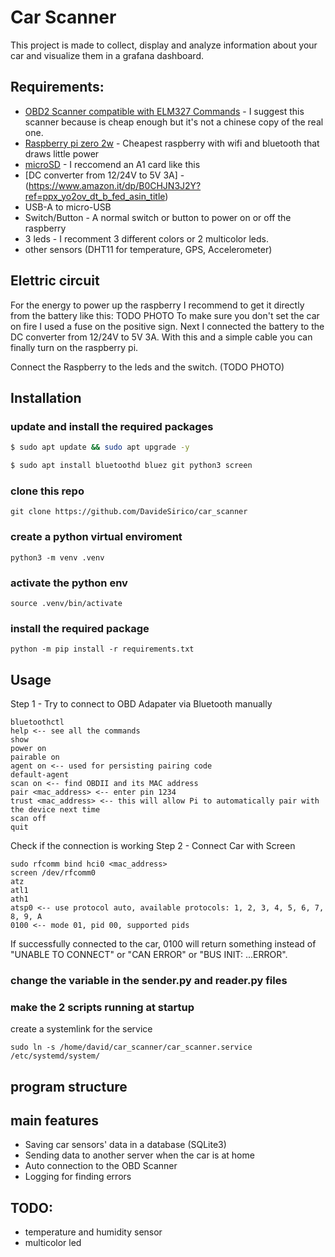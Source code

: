 
# Car Scanner
This project is made to collect, display and analyze information about your car and visualize them in a grafana dashboard. 

## Requirements:
- [OBD2 Scanner compatible with ELM327 Commands](https://www.amazon.it/dp/B071D8SYXN?ref=ppx_yo2ov_dt_b_fed_asin_title) - I suggest this scanner because is cheap enough but it's not a chinese copy of the real one.
- [Raspberry pi zero 2w](https://www.amazon.it/dp/B09KLVX4RT?ref=ppx_yo2ov_dt_b_fed_asin_title) - Cheapest raspberry with wifi and bluetooth that draws little power
- [microSD]() - I reccomend an A1 card like this
- [DC converter from 12/24V to 5V 3A] - (https://www.amazon.it/dp/B0CHJN3J2Y?ref=ppx_yo2ov_dt_b_fed_asin_title)
- USB-A to micro-USB
- Switch/Button - A normal switch or button to power on or off the raspberry
- 3 leds - I recomment 3 different colors or 2 multicolor leds.
- other sensors (DHT11 for temperature, GPS, Accelerometer)

## Elettric circuit
For the energy to power up the raspberry I recommend to get it directly from the battery like this:
TODO PHOTO
To make sure you don't set the car on fire I used a fuse on the positive sign. 
Next I connected the battery to the DC converter from 12/24V to 5V 3A. With this and a simple cable you can finally turn on the raspberry pi.

Connect the Raspberry to the leds and the switch.
(TODO PHOTO)


## Installation
### update and install the required packages 

```bash
$ sudo apt update && sudo apt upgrade -y
```
```bash
$ sudo apt install bluetoothd bluez git python3 screen
```

### clone this repo
`git clone https://github.com/DavideSirico/car_scanner`
### create a python virtual enviroment
```python3 -m venv .venv```
### activate the python env
```source .venv/bin/activate```
### install the required package
```python -m pip install -r requirements.txt```

## Usage 
Step 1 - Try to connect to OBD Adapater via Bluetooth manually
```
bluetoothctl
help <-- see all the commands
show
power on
pairable on
agent on <-- used for persisting pairing code
default-agent
scan on <-- find OBDII and its MAC address
pair <mac_address> <-- enter pin 1234
trust <mac_address> <-- this will allow Pi to automatically pair with the device next time
scan off
quit
```

Check if the connection is working
Step 2 - Connect Car with Screen
```
sudo rfcomm bind hci0 <mac_address>
screen /dev/rfcomm0
atz
atl1
ath1
atsp0 <-- use protocol auto, available protocols: 1, 2, 3, 4, 5, 6, 7, 8, 9, A
0100 <-- mode 01, pid 00, supported pids
```
If successfully connected to the car, 0100 will return something instead of "UNABLE TO CONNECT" or "CAN ERROR" or "BUS INIT: ...ERROR".

### change the variable in the sender.py and reader.py files

### make the 2 scripts running at startup
create a systemlink for the service 
```
sudo ln -s /home/david/car_scanner/car_scanner.service /etc/systemd/system/
```

## program structure


## main features
- Saving car sensors' data in a database (SQLite3)
- Sending data to another server when the car is at home
- Auto connection to the OBD Scanner
- Logging for finding errors




## TODO:
 - temperature and humidity sensor
 - multicolor led
<!--stackedit_data:
eyJoaXN0b3J5IjpbLTE2MDkxMDA4NDYsNzg2OTYwOTUzLDE4Nj
I3MDQ2NzUsLTE3NTUzMjAwNjBdfQ==
-->